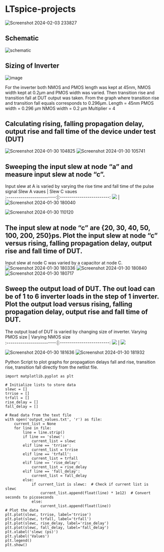 # LTspice-projects
![Screenshot 2024-02-03 233827](https://github.com/DevinduDh/LTspice-projects/assets/76746921/6350ba8d-d0ab-436c-855f-a9477e3a8c2b)

## Schematic
![schematic](https://github.com/DevinduDh/LTspice-projects/assets/76746921/4ac23f47-d9b2-4f43-bcad-cda26d2e31f0)

## Sizing of Inverter
![image](https://github.com/DevinduDh/LTspice-projects/assets/76746921/cf4ec450-a655-4346-8fab-f02c9c45011d)

For the inverter both NMOS and PMOS length was kept at 45nm, NMOS width kept at 0.2µm and PMOS width was varied. Then transition rise and transition fall at DUT output was taken. From the graph where transition rise and transition fall equals corresponds to 0.296µm.
Length = 45nm
PMOS width = 0.296 µm
NMOS width = 0.2 µm
Multiplier = 4

## Calculating rising, falling propagation delay, output rise and fall time of the device under test (DUT)
![Screenshot 2024-01-30 104825](https://github.com/DevinduDh/LTspice-projects/assets/76746921/63505c33-52ad-417a-ada8-0beb59eed409)
![Screenshot 2024-01-30 105741](https://github.com/DevinduDh/LTspice-projects/assets/76746921/a0be0661-877e-4bf6-9804-8215652daefa)
## Sweeping the input slew at node “a” and measure input slew at node “c”.
Input slew at A is varied by varying the rise time and fall time of the pulse signal
Slew A vaues          |  Slew C vaues          
:-------------------------:|:-------------------------:
![](https://github.com/DevinduDh/LTspice-projects/assets/76746921/99c5f794-d6f4-4411-9aa0-1ddfe0c0a583)  |  ![Screenshot 2024-01-30 180040](https://github.com/DevinduDh/LTspice-projects/assets/76746921/8cf7f54a-d1d7-4a50-9bf1-41e6d6316748)


![Screenshot 2024-01-30 110120](https://github.com/DevinduDh/LTspice-projects/assets/76746921/0ee3b557-18d2-4162-8c9b-4ae81886a424)

## The input slew at node “c” are {20, 30, 40, 50, 100, 200, 250}ps. Plot the input slew at node “c” versus rising, falling propagation delay, output rise and fall time of DUT. 
Input slew at node C was varied by a capacitor at node C.
![Screenshot 2024-01-30 180336](https://github.com/DevinduDh/LTspice-projects/assets/76746921/a44e153a-78fb-4267-aa53-87903f7c7cae)
![Screenshot 2024-01-30 180840](https://github.com/DevinduDh/LTspice-projects/assets/76746921/1f730c0a-a65c-409a-bc46-b1aba3c08d84)
![Screenshot 2024-01-30 180717](https://github.com/DevinduDh/LTspice-projects/assets/76746921/19e5a566-ae5e-4d2d-8a16-c98093157110)

## Sweep the output load of DUT. The out load can be of 1 to 6 inverter loads in the step of 1 inverter. Plot the output load versus rising, falling propagation delay, output rise and fall time of DUT.
The output load of DUT is varied by changing size of inverter.
Varying PMOS size            |  Varying NMOS size      
:-------------------------:|:-------------------------:
![](https://github.com/DevinduDh/LTspice-projects/assets/76746921/530bbcd6-3aa0-4b47-9876-837cf63ef8ce)  |  ![](https://github.com/DevinduDh/LTspice-projects/assets/76746921/0fdbfab2-80e8-4daa-9336-04ee14957281)

![Screenshot 2024-01-30 181636](https://github.com/DevinduDh/LTspice-projects/assets/76746921/8ecc8473-b903-43bb-9730-1ae9237e142a)
![Screenshot 2024-01-30 181932](https://github.com/DevinduDh/LTspice-projects/assets/76746921/c8dbe49b-74aa-4732-beaf-09f49256e79a)

Python Script to plot graphs for propagation delays fall and rise, transition rise, transition fall directly from the netlist file.
```
import matplotlib.pyplot as plt

# Initialize lists to store data
slewc = []
trrise = []
trfall = []
rise_delay = []
fall_delay = []

# Read data from the text file
with open('output_values.txt', 'r') as file:
    current_list = None
    for line in file:
        line = line.strip()
        if line == 'slewc':
            current_list = slewc
        elif line == 'trrise':
            current_list = trrise
        elif line == 'trfall':
            current_list = trfall
        elif line == 'rise_delay':
            current_list = rise_delay
        elif line == 'fall_delay':
            current_list = fall_delay
        else:
            if current_list is slewc:  # Check if current list is slewc
                current_list.append(float(line) * 1e12)  # Convert seconds to picoseconds
            else:
                current_list.append(float(line))
# Plot the data
plt.plot(slewc, trrise, label='trrise')
plt.plot(slewc, trfall, label='trfall')
plt.plot(slewc, rise_delay, label='rise_delay')
plt.plot(slewc, fall_delay, label='fall_delay')
plt.xlabel('slewc (ps)')
plt.ylabel('Values')
plt.legend()
plt.show()
```









